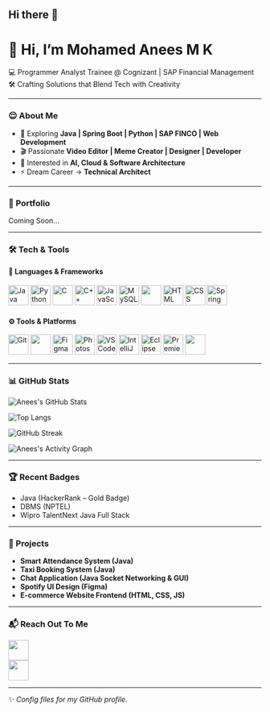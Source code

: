 ## Hi there 👋

# 👋 Hi, I’m Mohamed Anees M K
💻 Programmer Analyst Trainee @ Cognizant | SAP Financial Management
🛠 Crafting Solutions that Blend Tech with Creativity  

---

### 😌 About Me  
- 🚀 Exploring **Java | Spring Boot | Python | SAP FINCO | Web Development**  
- 🎬 Passionate **Video Editor | Meme Creator | Designer | Developer**  
- 🧠 Interested in **AI, Cloud & Software Architecture**  
- ⚡ Dream Career → **Technical Architect**  

---

### 👀 Portfolio  
Coming Soon...  

---

### 🛠 Tech & Tools  

#### 🚀 Languages & Frameworks  
<p align="left">  
  <img src="https://cdn.jsdelivr.net/gh/devicons/devicon/icons/java/java-original.svg" alt="Java" width="40" height="40"/>  
  <img src="https://cdn.jsdelivr.net/gh/devicons/devicon/icons/python/python-original.svg" alt="Python" width="40" height="40"/>  
  <img src="https://cdn.jsdelivr.net/gh/devicons/devicon/icons/c/c-original.svg" alt="C" width="40" height="40"/>  
  <img src="https://cdn.jsdelivr.net/gh/devicons/devicon/icons/cplusplus/cplusplus-original.svg" alt="C++" width="40" height="40"/>  
  <img src="https://cdn.jsdelivr.net/gh/devicons/devicon/icons/javascript/javascript-original.svg" alt="JavaScript" width="40" height="40"/>  
  <img src="https://cdn.jsdelivr.net/gh/devicons/devicon/icons/mysql/mysql-original.svg" alt="MySQL" width="40" height="40"/>  
  <img src="https://img.shields.io/badge/PL%2FSQL-F80000?style=for-the-badge&logo=oracle&logoColor=white" height="40"/>  
  <img src="https://cdn.jsdelivr.net/gh/devicons/devicon/icons/html5/html5-original.svg" alt="HTML" width="40" height="40"/>  
  <img src="https://cdn.jsdelivr.net/gh/devicons/devicon/icons/css3/css3-original.svg" alt="CSS" width="40" height="40"/>  
  <img src="https://cdn.jsdelivr.net/gh/devicons/devicon/icons/spring/spring-original.svg" alt="Spring Boot" width="40" height="40"/>  
</p>  

#### ⚙️ Tools & Platforms  
<p align="left">  
  <img src="https://cdn.jsdelivr.net/gh/devicons/devicon/icons/git/git-original.svg" alt="Git" width="40" height="40"/>  
  <img src="https://img.shields.io/badge/GitHub-181717?style=for-the-badge&logo=github&logoColor=white" height="40"/>  
  <img src="https://cdn.jsdelivr.net/gh/devicons/devicon/icons/figma/figma-original.svg" alt="Figma" width="40" height="40"/>  
  <img src="https://cdn.jsdelivr.net/gh/devicons/devicon/icons/photoshop/photoshop-plain.svg" alt="Photoshop" width="40" height="40"/>  
  <img src="https://cdn.jsdelivr.net/gh/devicons/devicon/icons/vscode/vscode-original.svg" alt="VS Code" width="40" height="40"/>  
  <img src="https://cdn.jsdelivr.net/gh/devicons/devicon/icons/intellij/intellij-original.svg" alt="IntelliJ" width="40" height="40"/>  
  <img src="https://cdn.jsdelivr.net/gh/devicons/devicon/icons/eclipse/eclipse-original.svg" alt="Eclipse" width="40" height="40"/>  
  <img src="https://cdn.jsdelivr.net/gh/devicons/devicon/icons/premierepro/premierepro-original.svg" alt="Premiere Pro" width="40" height="40"/>  
  <img src="https://img.shields.io/badge/DaVinci%20Resolve-233A4E?style=for-the-badge&logo=davinciresolve&logoColor=white" height="40"/>  
</p>  

---

### 📊 GitHub Stats  

![Anees's GitHub Stats](https://github-readme-stats.vercel.app/api?username=Anees-Saleem&show_icons=true&theme=radical)  

![Top Langs](https://github-readme-stats.vercel.app/api/top-langs/?username=Anees-Saleem&layout=compact&theme=radical)  

![GitHub Streak](https://streak-stats.demolab.com?user=Anees-Saleem&theme=radical&hide_border=true)  

![Anees's Activity Graph](https://github-readme-activity-graph.vercel.app/graph?username=Anees-Saleem&theme=react-dark&hide_border=true&area=true)  

---

### 🏆 Recent Badges  
- Java (HackerRank – Gold Badge)  
- DBMS (NPTEL)  
- Wipro TalentNext Java Full Stack  

---

### 🚀 Projects  
- **Smart Attendance System (Java)**  
- **Taxi Booking System (Java)**  
- **Chat Application (Java Socket Networking & GUI)**  
- **Spotify UI Design (Figma)**  
- **E-commerce Website Frontend (HTML, CSS, JS)**  

---

### 📬 Reach Out To Me  
<a href="https://www.linkedin.com/in/mohamedaneesmk/"><img src="https://cdn.jsdelivr.net/gh/devicons/devicon/icons/linkedin/linkedin-original.svg" width="40" height="40"></a>  
<a href="https://www.instagram.com/editor_anees/"><img src="https://img.shields.io/badge/Instagram-E4405F?style=for-the-badge&logo=instagram&logoColor=white" height="40"/></a>  

---
✨ *Config files for my GitHub profile.*
